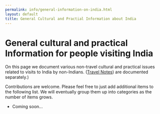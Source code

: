 ```yaml
---
permalink: info/general-information-on-india.html
layout: default
title: General Cultural and Practial Information about India
---
```


# General cultural and practical Information for people visiting India

On this page we document various non-travel cultural and practical issues 
related to visits to India by non-Indians. ([Travel Notes](/info/general-travel-to-india.html)) are documented separately.)

Contributions are welcome. Please feel free to just add additional items
to the following list. We will eventually group them up into categories
as the number of items grows.

  * Coming soon...

